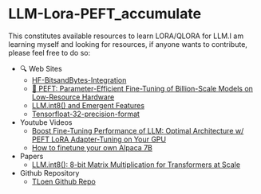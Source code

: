 # LLM-Lora-PEFT_accumulate
This constitutes available resources to learn LORA/QLORA for LLM.I am learning myself and looking for resources, if anyone wants to contribute, please feel free to do so:
- 🔍 Web Sites
  - [HF-BitsandBytes-Integration](https://huggingface.co/blog/hf-bitsandbytes-integration)
  - [🤗 PEFT: Parameter-Efficient Fine-Tuning of Billion-Scale Models on Low-Resource Hardware](https://huggingface.co/blog/peft)
  - [LLM.int8() and Emergent Features](https://timdettmers.com/2022/08/17/llm-int8-and-emergent-features/)
  - [Tensorfloat-32-precision-format](https://blogs.nvidia.com/blog/2020/05/14/tensorfloat-32-precision-format/)
- Youtube Videos
  - [Boost Fine-Tuning Performance of LLM: Optimal Architecture w/ PEFT LoRA Adapter-Tuning on Your GPU](https://youtu.be/A-a-l_sFtYM)
  - [How to finetune your own Alpaca 7B](https://youtu.be/LSoqyynKU9E)
- Papers
  - [LLM.int8(): 8-bit Matrix Multiplication for Transformers at Scale](https://arxiv.org/pdf/2208.07339.pdf)
- Github Repository
  - [TLoen Github Repo](https://github.com/tloen/alpaca-lora)


